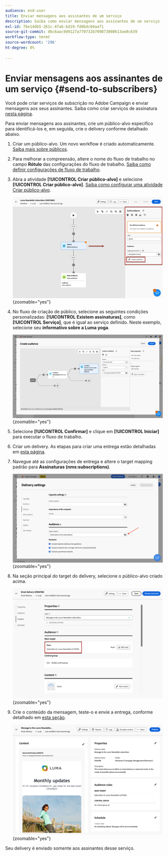 ```yaml
---
audience: end-user
title: Enviar mensagens aos assinantes de um serviço
description: Saiba como enviar mensagens aos assinantes de um serviço
exl-id: f6e14db5-261c-4fa6-bd19-fd8bdc04aaf1
source-git-commit: d6c6aac9d9127a770732b709873008613ae8c639
workflow-type: tm+mt
source-wordcount: '296'
ht-degree: 0%

---
```


# Enviar mensagens aos assinantes de um serviço {#send-to-subscribers}

Você pode criar serviços de subscrição no Adobe Campaign e enviar mensagens aos seus assinantes. Saiba como criar serviços de assinatura [nesta página](../audience//manage-services.md#create-service).

Para enviar mensagens aos assinantes, crie um público-alvo específico para identificá-los e, em seguida, crie o delivery conforme detalhado abaixo.

1. Criar um público-alvo. Um novo workflow é criado automaticamente. [Saiba mais sobre públicos](../audience/create-audience.md).

1. Para melhorar a compreensão, altere o nome do fluxo de trabalho no campo **Rótulo** das configurações do fluxo de trabalho. [Saiba como definir configurações de fluxo de trabalho](../workflows/workflow-settings.md).

1. Abra a atividade **[!UICONTROL Criar público-alvo]** e selecione **[!UICONTROL Criar público-alvo]**. [Saiba como configurar uma atividade Criar público-alvo](../workflows/activities/build-audience.md).

   ![Captura de tela mostrando a configuração da atividade de criação de público no Adobe Campaign.](assets/service-create-audience.png){zoomable="yes"}

1. No fluxo de criação de público, selecione as seguintes condições personalizadas: **[!UICONTROL Existem assinaturas]**, como **[!UICONTROL Serviço]**, que é igual ao serviço definido. Neste exemplo, selecione seu **informativo sobre a Luma yoga**.

   ![Captura de tela mostrando o fluxo de criação de público-alvo com condições personalizadas para assinaturas no Adobe Campaign.](assets/service-audience-subscribers.png){zoomable="yes"}

1. Selecione **[!UICONTROL Confirmar]** e clique em **[!UICONTROL Iniciar]** para executar o fluxo de trabalho.

1. Criar um delivery. As etapas para criar uma entrega estão detalhadas em [esta página](../msg/gs-messages.md#create-delivery).

1. Navegue até as configurações de entrega e altere o target mapping padrão para **Assinaturas (nms:subscriptions)**.

   ![Captura de tela mostrando as configurações de entrega com o target mapping alterado para Assinaturas no Adobe Campaign.](assets/service-delivery-change-mapping.png){zoomable="yes"}

1. Na seção principal do target do delivery, selecione o público-alvo criado acima.

   ![Captura de tela mostrando a seção principal do público-alvo da entrega com o público selecionado no Adobe Campaign.](assets/service-delivery-targeting-subscribers.png){zoomable="yes"}

1. Crie o conteúdo da mensagem, teste-o e envie a entrega, conforme detalhado em [esta seção](../preview-test/preview-test.md).

   ![Captura de tela mostrando a entrega pronta para ser enviada no Adobe Campaign.](assets/service-delivery-ready.png){zoomable="yes"}

Seu delivery é enviado somente aos assinantes desse serviço.